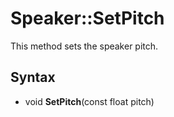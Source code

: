 # Speaker::SetPitch

This method sets the speaker pitch.

## Syntax 

- void **SetPitch**(const float pitch)

